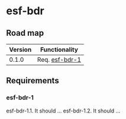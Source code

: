 # esf-bdr

## Road map

| Version   | Functionality             |
|---        |--                         |
| 0.1.0     | Req. [esf-bdr-1](esf-bdr-1)     |

## Requirements

### esf-bdr-1
esf-bdr-1.1. It should ...
esf-bdr-1.2. It should ...
